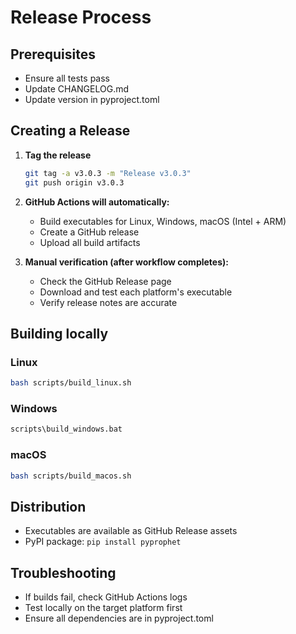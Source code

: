 # Release Process

## Prerequisites
- Ensure all tests pass
- Update CHANGELOG.md
- Update version in pyproject.toml

## Creating a Release

1. **Tag the release**
   ```bash
   git tag -a v3.0.3 -m "Release v3.0.3"
   git push origin v3.0.3
   ```

2. **GitHub Actions will automatically:**
   - Build executables for Linux, Windows, macOS (Intel + ARM)
   - Create a GitHub release
   - Upload all build artifacts

3. **Manual verification (after workflow completes):**
   - Check the GitHub Release page
   - Download and test each platform's executable
   - Verify release notes are accurate

## Building locally

### Linux
```bash
bash scripts/build_linux.sh
```

### Windows
```bat
scripts\build_windows.bat
```

### macOS
```bash
bash scripts/build_macos.sh
```

## Distribution
- Executables are available as GitHub Release assets
- PyPI package: `pip install pyprophet`

## Troubleshooting
- If builds fail, check GitHub Actions logs
- Test locally on the target platform first
- Ensure all dependencies are in pyproject.toml
